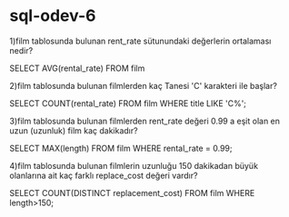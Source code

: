# sql-odev-6
1)film tablosunda bulunan rent_rate sütunundaki değerlerin ortalaması nedir?

SELECT AVG(rental_rate) FROM film

2)film tablosunda bulunan filmlerden kaç Tanesi 'C' karakteri ile başlar?

SELECT COUNT(rental_rate) FROM film WHERE title LIKE 'C%';

3)film tablosunda bulunan filmlerden rent_rate değeri 0.99 a eşit olan en uzun (uzunluk) film kaç dakikadır?

SELECT MAX(length) FROM film WHERE rental_rate = 0.99;

4)film tablosunda bulunan filmlerin uzunluğu 150 dakikadan büyük olanlarına ait kaç farklı replace_cost değeri vardır?

SELECT COUNT(DISTINCT replacement_cost) FROM film WHERE length>150;

